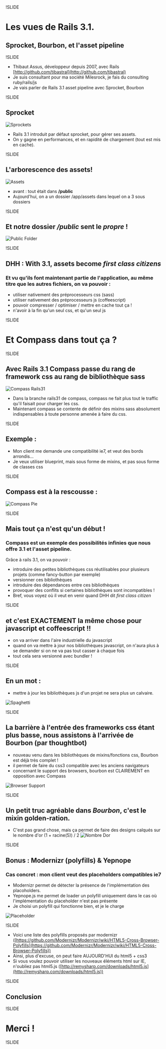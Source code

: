 !SLIDE

# Les vues de Rails 3.1.
## Sprocket, Bourbon, et l'asset pipeline

!SLIDE

* Thibaut Assus, développeur depuis 2007, avec Rails [http://github.com/tibastral](http://github.com/tibastral)
* Je suis consultant pour ma société Milesrock, je fais du consulting ruby/rails/js
* Je vais parler de Rails 3.1 asset pipeline avec Sprocket, Bourbon

!SLIDE

## Sprocket

![Sprockets](../images/sprockets.png)

* Rails 3.1 introduit par défaut sprocket, pour gérer ses assets.
* On y gagne en performances, et en rapidité de chargement (tout est mis en cache).



!SLIDE

## L'arborescence des assets!
![Assets](../images/assets.png)

* avant : tout était dans **/public**
* Aujourd'hui, on a un dossier /app/assets dans lequel on a 3 sous dossiers

!SLIDE

## Et notre dossier */public* sent le *propre* !
![Public Folder](../images/public-folder.png)

!SLIDE

## DHH : With 3.1, assets become *first class citizens*

### Et vu qu'ils font maintenant partie de l'application, au même titre que les autres fichiers, on va pouvoir :

* utiliser nativement des préprocesseurs css (sass)
* utiliser nativement des préprocesseurs js (coffeescript)
* pouvoir compresser / optimiser / mettre en cache tout ça !
* n'avoir à la fin qu'un seul css, et qu'un seul js

!SLIDE

# Et Compass dans tout ça ?

!SLIDE

## Avec Rails 3.1 Compass passe du rang de framework css au rang de bibliothèque sass

![Compass Rails31](../images/compass-rails31.png)

* Dans la branche rails31 de compass, compass ne fait plus tout le traffic qu'il faisait pour charger les css.
* Maintenant compass se contente de définir des mixins sass absolument indispensables à toute personne amenée à faire du css.

!SLIDE

## Exemple :

* Mon client me demande une compatibilité ie7, et veut des bords arrondis...
* Je veux utiliser blueprint, mais sous forme de mixins, et pas sous forme de classes css

!SLIDE

## Compass est à la rescousse :
![Compass Pie](../images/compass-pie.png)

!SLIDE

## Mais tout ça n'est qu'un début !

### Compass est un exemple des possibilités infinies que nous offre 3.1 et l'asset pipeline.

Grâce à rails 3.1, on va pouvoir :

* introduire des petites bibliothèques css réutilisables pour plusieurs projets (comme fancy-button par exemple)
* versionner ces bibliothèques
* introduire des dépendances entre ces bibliothèques
* provoquer des conflits si certaines bibliothèques sont incompatibles !
* Bref, vous voyez où il veut en venir quand DHH dit *first class citizen*

!SLIDE

## et c'est EXACTEMENT la même chose pour javascript et coffeescript !!

* on va arriver dans l'aire industrielle du javascript
* quand on va mettre à jour nos bibliothèques javascript, on n'aura plus à se demander si on ne va pas tout casser à chaque fois
* tout cela sera versionné avec bundler !

!SLIDE

## En un mot :

* mettre à jour les bibliothèques js d'un projet ne sera plus un calvaire.

![Spaghetti](../images/spaghetti.jpeg)

!SLIDE

## La barrière à l'entrée des frameworks css étant plus basse, nous assistons à l'arrivée de Bourbon (par thoughtbot)

* nouveau venu dans les bibliothèques de mixins/fonctions css, Bourbon est déjà très complet !
* il permet de faire du css3 compatible avec les anciens navigateurs
* concernant le support des browsers, bourbon est CLAIREMENT en opposition avec Compass

![Browser Support](../images/browser-support.png)

!SLIDE

## Un petit truc agréable dans *Bourbon*, c'est le mixin golden-ration.

* C'est pas grand chose, mais ça permet de faire des designs calqués sur le nombre d'or (1 + racine(5)) / 2
![Nombre Dor](../images/nombre-dor.png)

!SLIDE

## Bonus : Modernizr (polyfills) & Yepnope

### Cas concret : mon client veut des placeholders compatibles ie7

* Modernizr permet de détecter la présence de l'implémentation des placoholders.
* Yepnope.js me permet de loader un polyfill uniquement dans le cas où l'implémentation du placeholder n'est pas présente
* Je choisi un polyfill qui fonctionne bien, et je le charge

![Placeholder](../images/placeholder.png)


!SLIDE

* Voici une liste des polyfills proposés par modernizr ([https://github.com/Modernizr/Modernizr/wiki/HTML5-Cross-Browser-Polyfills](https://github.com/Modernizr/Modernizr/wiki/HTML5-Cross-Browser-Polyfills))
* Ainsi, plus d'excuse, on peut faire AUJOURD'HUI du html5 + css3
* Si vous voulez pouvoir utiliser les nouveaux éléments html sur IE, n'oubliez pas html5.js ([http://remysharp.com/downloads/html5.js](http://remysharp.com/downloads/html5.js))

!SLIDE

## Conclusion

!SLIDE

# Merci !

!SLIDE

#